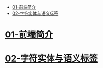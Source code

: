 <!-- TOC Marked -->

+ [01-前端简介](#01-前端简介)
+ [02-字符实体与语义标签](#02-字符实体与语义标签)

<!-- /TOC -->

# [01-前端简介](../笔记/01-前端简介/01-前端简介.md)

# [02-字符实体与语义标签](../笔记/02-字符实体与语义标签/02-字符实体与语义标签.md)
